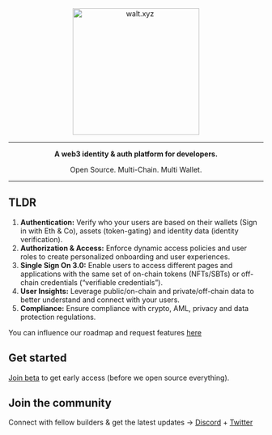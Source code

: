 <div align="center">
<div>
    <a href="https://walt.id">
    <img alt="walt.xyz" src="https://user-images.githubusercontent.com/48290617/220134396-aba02aea-bc3d-4e74-8476-3594f2427b78.png" width="250"/>
    </a>    
    <hr>
</div>
<p>
<b>A web3 identity & auth platform for developers.</b>
</p>
<p>
Open Source. Multi-Chain. Multi Wallet.
</p>
<hr>
<div>
</div>
</div>



## TLDR

1. **Authentication:** Verify who your users are based on their wallets (Sign in with Eth & Co), assets (token-gating) and identity data (identity verification). 
2. **Authorization & Access:** Enforce dynamic access policies and user roles to create personalized onboarding and user experiences.
3. **Single Sign On 3.0:** Enable users to access different pages and applications with the same set of on-chain tokens (NFTs/SBTs) or off-chain credentials (“verifiable credentials”).
4. **User Insights:** Leverage public/on-chain and private/off-chain data to better understand and connect with your users.
5. **Compliance:** Ensure compliance with crypto, AML, privacy and data protection regulations.

You can influence our roadmap and request features [here](mailto:tamino@walt.id) 


## Get started
[Join beta](https://waltxyz.com/beta) to get early access (before we open source everything). 


## Join the community
Connect with fellow builders & get the latest updates → [Discord](https://walt.id/discord) + [Twitter](https://twitter.com/walt_id)
